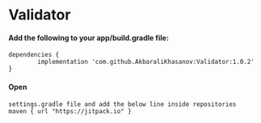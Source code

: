 # Validator
#### Add the following to your app/build.gradle file:

	dependencies {
	        implementation 'com.github.AkbaraliKhasanov:Validator:1.0.2'
	}
#### Open	
	settings.gradle file and add the below line inside repositories
	maven { url "https://jitpack.io" }
